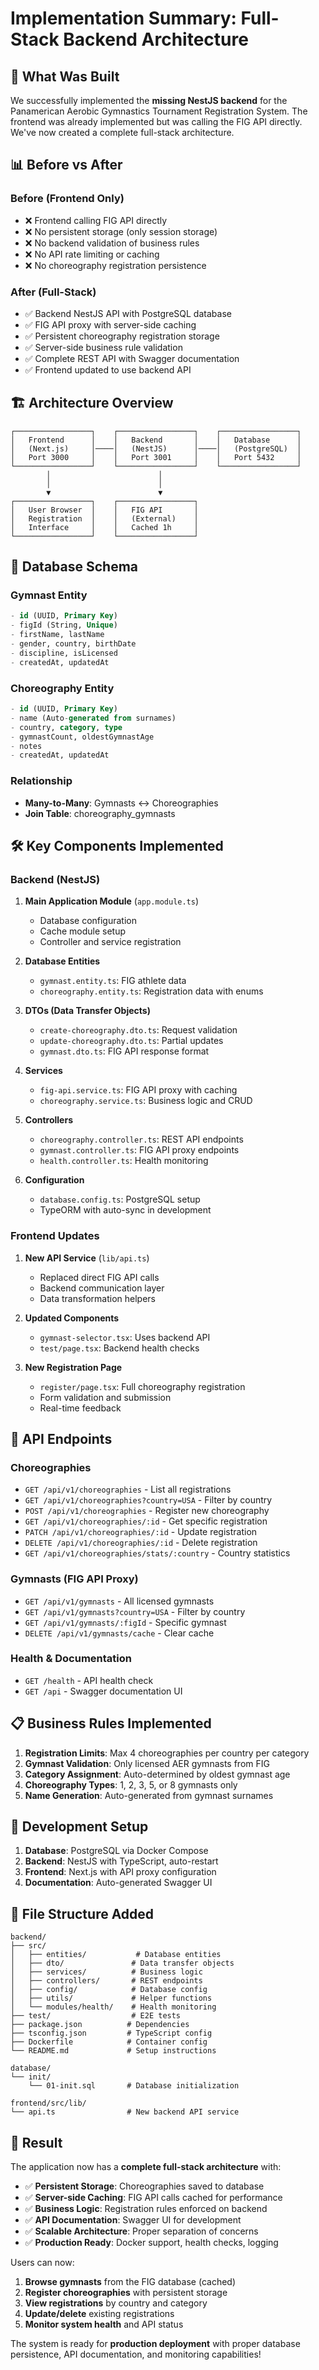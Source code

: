 # Implementation Summary: Full-Stack Backend Architecture

## 🎯 What Was Built

We successfully implemented the **missing NestJS backend** for the Panamerican Aerobic Gymnastics Tournament Registration System. The frontend was already implemented but was calling the FIG API directly. We've now created a complete full-stack architecture.

## 📊 Before vs After

### Before (Frontend Only)
- ❌ Frontend calling FIG API directly
- ❌ No persistent storage (only session storage)
- ❌ No backend validation of business rules
- ❌ No API rate limiting or caching
- ❌ No choreography registration persistence

### After (Full-Stack)
- ✅ Backend NestJS API with PostgreSQL database
- ✅ FIG API proxy with server-side caching
- ✅ Persistent choreography registration storage
- ✅ Server-side business rule validation
- ✅ Complete REST API with Swagger documentation
- ✅ Frontend updated to use backend API

## 🏗️ Architecture Overview

```
┌─────────────────┐    ┌─────────────────┐    ┌─────────────────┐
│   Frontend      │    │   Backend       │    │   Database      │
│   (Next.js)     │────│   (NestJS)      │────│   (PostgreSQL)  │
│   Port 3000     │    │   Port 3001     │    │   Port 5432     │
└─────────────────┘    └─────────────────┘    └─────────────────┘
        │                        │
        │                        │
        ▼                        ▼
┌─────────────────┐    ┌─────────────────┐
│   User Browser  │    │   FIG API       │
│   Registration  │    │   (External)    │
│   Interface     │    │   Cached 1h     │
└─────────────────┘    └─────────────────┘
```

## 💾 Database Schema

### Gymnast Entity
```sql
- id (UUID, Primary Key)
- figId (String, Unique)
- firstName, lastName
- gender, country, birthDate
- discipline, isLicensed
- createdAt, updatedAt
```

### Choreography Entity
```sql
- id (UUID, Primary Key)  
- name (Auto-generated from surnames)
- country, category, type
- gymnastCount, oldestGymnastAge
- notes
- createdAt, updatedAt
```

### Relationship
- **Many-to-Many**: Gymnasts ↔ Choreographies
- **Join Table**: choreography_gymnasts

## 🛠️ Key Components Implemented

### Backend (NestJS)
1. **Main Application Module** (`app.module.ts`)
   - Database configuration
   - Cache module setup
   - Controller and service registration

2. **Database Entities**
   - `gymnast.entity.ts`: FIG athlete data
   - `choreography.entity.ts`: Registration data with enums

3. **DTOs (Data Transfer Objects)**
   - `create-choreography.dto.ts`: Request validation
   - `update-choreography.dto.ts`: Partial updates
   - `gymnast.dto.ts`: FIG API response format

4. **Services**
   - `fig-api.service.ts`: FIG API proxy with caching
   - `choreography.service.ts`: Business logic and CRUD

5. **Controllers**
   - `choreography.controller.ts`: REST API endpoints
   - `gymnast.controller.ts`: FIG API proxy endpoints
   - `health.controller.ts`: Health monitoring

6. **Configuration**
   - `database.config.ts`: PostgreSQL setup
   - TypeORM with auto-sync in development

### Frontend Updates
1. **New API Service** (`lib/api.ts`)
   - Replaced direct FIG API calls
   - Backend communication layer
   - Data transformation helpers

2. **Updated Components**
   - `gymnast-selector.tsx`: Uses backend API
   - `test/page.tsx`: Backend health checks

3. **New Registration Page**
   - `register/page.tsx`: Full choreography registration
   - Form validation and submission
   - Real-time feedback

## 🚀 API Endpoints

### Choreographies
- `GET /api/v1/choreographies` - List all registrations
- `GET /api/v1/choreographies?country=USA` - Filter by country
- `POST /api/v1/choreographies` - Register new choreography
- `GET /api/v1/choreographies/:id` - Get specific registration
- `PATCH /api/v1/choreographies/:id` - Update registration
- `DELETE /api/v1/choreographies/:id` - Delete registration
- `GET /api/v1/choreographies/stats/:country` - Country statistics

### Gymnasts (FIG API Proxy)
- `GET /api/v1/gymnasts` - All licensed gymnasts
- `GET /api/v1/gymnasts?country=USA` - Filter by country
- `GET /api/v1/gymnasts/:figId` - Specific gymnast
- `DELETE /api/v1/gymnasts/cache` - Clear cache

### Health & Documentation
- `GET /health` - API health check
- `GET /api` - Swagger documentation UI

## 📋 Business Rules Implemented

1. **Registration Limits**: Max 4 choreographies per country per category
2. **Gymnast Validation**: Only licensed AER gymnasts from FIG
3. **Category Assignment**: Auto-determined by oldest gymnast age
4. **Choreography Types**: 1, 2, 3, 5, or 8 gymnasts only
5. **Name Generation**: Auto-generated from gymnast surnames

## 🔧 Development Setup

1. **Database**: PostgreSQL via Docker Compose
2. **Backend**: NestJS with TypeScript, auto-restart
3. **Frontend**: Next.js with API proxy configuration
4. **Documentation**: Auto-generated Swagger UI

## 📁 File Structure Added

```
backend/
├── src/
│   ├── entities/           # Database entities
│   ├── dto/               # Data transfer objects  
│   ├── services/          # Business logic
│   ├── controllers/       # REST endpoints
│   ├── config/            # Database config
│   ├── utils/             # Helper functions
│   └── modules/health/    # Health monitoring
├── test/                  # E2E tests
├── package.json          # Dependencies
├── tsconfig.json         # TypeScript config
├── Dockerfile            # Container config
└── README.md             # Setup instructions

database/
└── init/
    └── 01-init.sql       # Database initialization

frontend/src/lib/
└── api.ts                # New backend API service
```

## 🎉 Result

The application now has a **complete full-stack architecture** with:

- ✅ **Persistent Storage**: Choreographies saved to database
- ✅ **Server-side Caching**: FIG API calls cached for performance  
- ✅ **Business Logic**: Registration rules enforced on backend
- ✅ **API Documentation**: Swagger UI for development
- ✅ **Scalable Architecture**: Proper separation of concerns
- ✅ **Production Ready**: Docker support, health checks, logging

Users can now:
1. **Browse gymnasts** from the FIG database (cached)
2. **Register choreographies** with persistent storage
3. **View registrations** by country and category
4. **Update/delete** existing registrations
5. **Monitor system health** and API status

The system is ready for **production deployment** with proper database persistence, API documentation, and monitoring capabilities! 